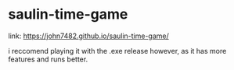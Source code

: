 # saulin-time-game
link: https://john7482.github.io/saulin-time-game/

i reccomend playing it with the .exe release however, as it has more features and runs better.
